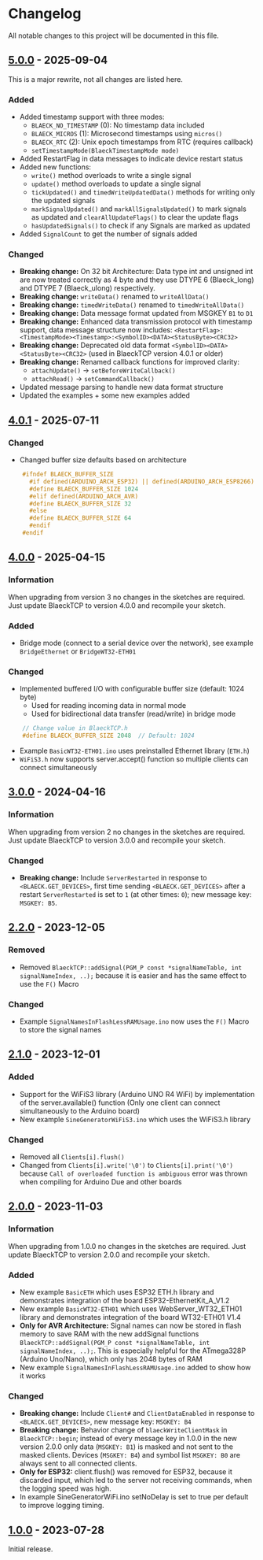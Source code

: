 # Changelog

All notable changes to this project will be documented in this file.

## [5.0.0] - 2025-09-04
This is a major rewrite, not all changes are listed here.

### Added
- Added timestamp support with three modes:
  - `BLAECK_NO_TIMESTAMP` (0): No timestamp data included
  - `BLAECK_MICROS` (1): Microsecond timestamps using `micros()`
  - `BLAECK_RTC` (2): Unix epoch timestamps from RTC (requires callback)
  - `setTimestampMode(BlaeckTimestampMode mode)`
- Added RestartFlag in data messages to indicate device restart status
- Added new functions:
  - `write()` method overloads to write a single signal
  - `update()` method overloads to update a single signal
  - `tickUpdated()` and `timedWriteUpdatedData()` methods for writing only the updated signals
  - `markSignalUpdated()` and `markAllSignalsUpdated()` to mark signals as updated and `clearAllUpdateFlags()` to clear the update flags
  - `hasUpdatedSignals()` to check if any Signals are marked as updated
- Added `SignalCount` to get the number of signals added

### Changed
- **Breaking change:** On 32 bit Architecture: Data type int and unsigned int are now treated correctly as 4 byte and they use DTYPE 6 (Blaeck_long) and DTYPE 7 (Blaeck_ulong) respectively.
- **Breaking change:** `writeData()` renamed to `writeAllData()`
- **Breaking change:** `timedWriteData()` renamed to `timedWriteAllData()`
- **Breaking change:** Data message format updated from MSGKEY `B1` to `D1`
- **Breaking change:** Enhanced data transmission protocol with timestamp support, data message structure now includes: `<RestartFlag>:<TimestampMode><Timestamp>:<SymbolID><DATA><StatusByte><CRC32>`
- **Breaking change:** Deprecated old data format `<SymbolID><DATA><StatusByte><CRC32>` (used in BlaeckTCP version 4.0.1 or older)
- **Breaking change:** Renamed callback functions for improved clarity:
  - `attachUpdate()` → `setBeforeWriteCallback()`
  - `attachRead()` → `setCommandCallback()`
- Updated message parsing to handle new data format structure
- Updated the examples + some new examples added


## [4.0.1] - 2025-07-11
### Changed
- Changed buffer size defaults based on architecture

```c++
    #ifndef BLAECK_BUFFER_SIZE
      #if defined(ARDUINO_ARCH_ESP32) || defined(ARDUINO_ARCH_ESP8266)
      #define BLAECK_BUFFER_SIZE 1024
      #elif defined(ARDUINO_ARCH_AVR)
      #define BLAECK_BUFFER_SIZE 32
      #else
      #define BLAECK_BUFFER_SIZE 64
      #endif
    #endif
```


## [4.0.0] - 2025-04-15
### Information
When upgrading from version 3 no changes in the sketches are required. Just update BlaeckTCP to version 4.0.0 and recompile your sketch. 

### Added
- Bridge mode (connect to a serial device over the network), see example `BridgeEthernet` or `BridgeWT32-ETH01`

### Changed
- Implemented buffered I/O with configurable buffer size (default: 1024 byte)
  - Used for reading incoming data in normal mode
  - Used for bidirectional data transfer (read/write) in bridge mode

```c++
    // Change value in BlaeckTCP.h
    #define BLAECK_BUFFER_SIZE 2048  // Default: 1024
```
- Example `BasicWT32-ETH01.ino` uses preinstalled Ethernet library (`ETH.h`)
- `WiFiS3.h` now supports server.accept() function so multiple clients can connect simultaneously


## [3.0.0] - 2024-04-16
### Information
When upgrading from version 2 no changes in the sketches are required. Just update BlaeckTCP to version 3.0.0 and recompile your sketch. 

### Changed
- **Breaking change:** Include `ServerRestarted` in response to `<BLAECK.GET_DEVICES>`, first time sending `<BLAECK.GET_DEVICES>` after a restart `ServerRestarted` is set to `1` (at other times: `0`); new message key: `MSGKEY: B5`.


## [2.2.0] - 2023-12-05

### Removed
- Removed `BlaeckTCP::addSignal(PGM_P const *signalNameTable, int signalNameIndex, ..);` because it is easier and has the same effect to use the `F()` Macro

### Changed
- Example `SignalNamesInFlashLessRAMUsage.ino` now uses the `F()` Macro to store the signal names


## [2.1.0] - 2023-12-01

### Added
- Support for the WiFiS3 library (Arduino UNO R4 WiFi) by implementation of the server.available() function (Only one client can connect simultaneously to the Arduino board)
- New example `SineGeneratorWiFiS3.ino` which uses the WiFiS3.h library

### Changed
- Removed all `Clients[i].flush()`
- Changed from `Clients[i].write('\0')` to `Clients[i].print('\0')` because `Call of overloaded function is ambiguous` error was thrown when compiling for Arduino Due and other boards


## [2.0.0] - 2023-11-03
### Information
When upgrading from 1.0.0 no changes in the sketches are required. Just update BlaeckTCP to version 2.0.0 and recompile your sketch. 

### Added
- New example `BasicETH` which uses ESP32 ETH.h library and demonstrates integration of the board ESP32-EthernetKit_A_V1.2
- New example `BasicWT32-ETH01` which uses WebServer_WT32_ETH01 library and demonstrates integration of the board WT32-ETH01 V1.4
- **Only for AVR Architecture:** Signal names can now be stored in flash memory to save RAM with the new addSignal functions `BlaeckTCP::addSignal(PGM_P const *signalNameTable, int signalNameIndex, ..);`. This is especially helpful for the ATmega328P (Arduino Uno/Nano), which only has 2048 bytes of RAM
- New example `SignalNamesInFlashLessRAMUsage.ino` added to show how it works

### Changed
- **Breaking change:** Include `Client#` and `ClientDataEnabled` in response to `<BLAECK.GET_DEVICES>`, new message key: `MSGKEY: B4`
- **Breaking change:** Behavior change of `blaeckWriteClientMask` in `BlaeckTCP::begin`; instead of every message key in 1.0.0 in the new version 2.0.0 only data (`MSGKEY: B1`) is masked and not sent to the masked clients. Devices (`MSGKEY: B4`) and symbol list `MSGKEY: B0` are always sent to all connected clients.
- **Only for ESP32:** client.flush() was removed for ESP32, because it discarded input, which led to the server not receiving commands, when the logging speed was high.
- In example SineGeneratorWiFi.ino setNoDelay is set to true per default to improve logging timing.

 
## [1.0.0] - 2023-07-28

Initial release.

[5.0.0]: https://github.com/sebaJoSt/BlaeckTCP/compare/4.0.1...5.0.0
[4.0.1]: https://github.com/sebaJoSt/BlaeckTCP/compare/4.0.0...4.0.1
[4.0.0]: https://github.com/sebaJoSt/BlaeckTCP/compare/3.0.0...4.0.0
[3.0.0]: https://github.com/sebaJoSt/BlaeckTCP/compare/2.2.0...3.0.0
[2.2.0]: https://github.com/sebaJoSt/BlaeckTCP/compare/2.1.0...2.2.0
[2.1.0]: https://github.com/sebaJoSt/BlaeckTCP/compare/2.0.0...2.1.0
[2.0.0]: https://github.com/sebaJoSt/BlaeckTCP/compare/1.0.0...2.0.0
[1.0.0]: https://github.com/sebaJoSt/BlaeckTCP/releases/tag/1.0.0
